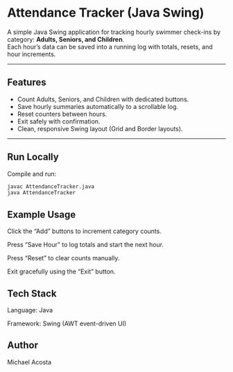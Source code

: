 # Attendance Tracker (Java Swing)

A simple Java Swing application for tracking hourly swimmer check-ins by category: **Adults, Seniors, and Children**.  
Each hour’s data can be saved into a running log with totals, resets, and hour increments.

---

## Features
- Count Adults, Seniors, and Children with dedicated buttons.
- Save hourly summaries automatically to a scrollable log.
- Reset counters between hours.
- Exit safely with confirmation.
- Clean, responsive Swing layout (Grid and Border layouts).

---
## Run Locally
Compile and run:
```bash
javac AttendanceTracker.java
java AttendanceTracker
```
## Example Usage

Click the “Add” buttons to increment category counts.

Press “Save Hour” to log totals and start the next hour.

Press “Reset” to clear counts manually.

Exit gracefully using the “Exit” button.

## Tech Stack

Language: Java

Framework: Swing (AWT event-driven UI)

## Author

Michael Acosta
